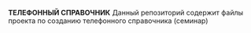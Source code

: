 **ТЕЛЕФОННЫЙ СПРАВОЧНИК**
Данный репозиторий содержит файлы проекта по созданию телефонного справочника (семинар)